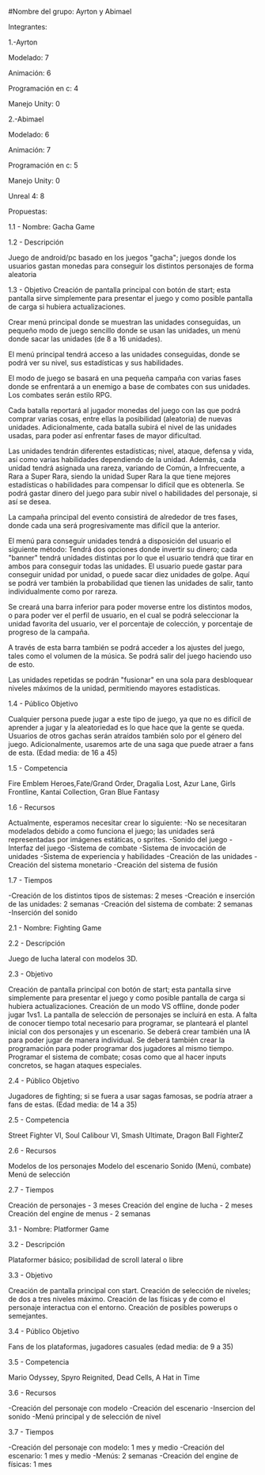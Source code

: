 #Nombre del grupo: Ayrton y Abimael

Integrantes:

1.-Ayrton

Modelado: 7

Animación: 6

Programación en c: 4

Manejo Unity: 0

2.-Abimael

Modelado: 6

Animación: 7

Programación en c: 5

Manejo Unity: 0

Unreal 4: 8

Propuestas:

1.1 - Nombre: Gacha Game

1.2 - Descripción

Juego de android/pc basado en los juegos "gacha"; juegos donde los usuarios gastan monedas para conseguir los distintos personajes de forma aleatoria

1.3 - Objetivo
Creación de pantalla principal con botón de start; esta pantalla sirve simplemente para presentar el juego y como posible pantalla de carga si hubiera actualizaciones.

Crear menú principal donde se muestran las unidades conseguidas, un pequeño modo de juego sencillo donde se usan las unidades, un menú donde sacar las unidades (de 8 a 16 unidades).

El menú principal tendrá acceso a las unidades conseguidas, donde se podrá ver su nivel, sus estadísticas y sus habilidades.

El modo de juego se basará en una pequeña campaña con varias fases donde se enfrentará a un enemigo a base de combates con sus unidades. Los combates serán estilo RPG.

Cada batalla reportará al jugador monedas del juego con las que podrá comprar varias cosas, entre ellas la posibilidad (aleatoria) de nuevas unidades. Adicionalmente, cada batalla subirá el nivel de las unidades usadas, para poder así enfrentar fases de mayor dificultad.

Las unidades tendrán diferentes estadísticas; nivel, ataque, defensa y vida, así como varias habilidades dependiendo de la unidad. Además, cada unidad tendrá asignada una rareza, variando de Común, a Infrecuente, a Rara a Super Rara, siendo la unidad Super Rara la que tiene mejores estadísticas o habilidades para compensar lo difícil que es obtenerla. Se podrá gastar dinero del juego para subir nivel o habilidades del personaje, si así se desea. 

La campaña principal del evento consistirá de alrededor de tres fases, donde cada una será progresivamente mas difícil que la anterior.

El menú para conseguir unidades tendrá a disposición del usuario el siguiente método: Tendrá dos opciones donde invertir su dinero; cada "banner" tendrá unidades distintas por lo que el usuario tendrá que tirar en ambos para conseguir todas las unidades. El usuario puede gastar para conseguir unidad por unidad, o puede sacar diez unidades de golpe. Aquí se podrá ver también la probabilidad que tienen las unidades de salir, tanto individualmente como por rareza.

Se creará una barra inferior para poder moverse entre los distintos modos, o para poder ver el perfil de usuario, en el cual se podrá seleccionar la unidad favorita del usuario, ver el porcentaje de colección, y porcentaje de progreso de la campaña. 

A través de esta barra también se podrá acceder a los ajustes del juego, tales como el volumen de la música. Se podrá salir del juego haciendo uso de esto.

Las unidades repetidas se podrán "fusionar" en una sola para desbloquear niveles máximos de la unidad, permitiendo mayores estadísticas.

1.4 - Público Objetivo

Cualquier persona puede jugar a este tipo de juego, ya que no es difícil de aprender a jugar y la aleatoriedad es lo que hace que la gente se queda. Usuarios de otros gachas
serán atraídos también solo por el género del juego. Adicionalmente, usaremos arte de una saga que puede atraer a fans de esta. (Edad media: de 16 a 45)

1.5 - Competencia

Fire Emblem Heroes,Fate/Grand Order, Dragalia Lost, Azur Lane, Girls Frontline, Kantai Collection, Gran Blue Fantasy

1.6 - Recursos

Actualmente, esperamos necesitar crear lo siguiente:
-No se necesitaran modelados debido a como funciona el juego; las unidades será representadas por imágenes estáticas, o sprites.
-Sonido del juego
-Interfaz del juego
-Sistema de combate
-Sistema de invocación de unidades
-Sistema de experiencia y habilidades
-Creación de las unidades
-Creación del sistema monetario
-Creación del sistema de fusión

1.7 - Tiempos

-Creación de los distintos tipos de sistemas: 2 meses
-Creación e inserción de las unidades: 2 semanas
-Creación del sistema de combate: 2 semanas
-Inserción del sonido

2.1 - Nombre: Fighting Game

2.2 - Descripción

Juego de lucha lateral con modelos 3D.

2.3 - Objetivo

Creación de pantalla principal con botón de start; esta pantalla sirve simplemente para presentar el juego y como posible pantalla de carga si hubiera actualizaciones.
Creación de un modo VS offline, donde poder jugar 1vs1. La pantalla de selección de personajes se incluirá en esta. A falta de conocer tiempo total necesario para programar,
se planteará el plantel inicial con dos personajes y un escenario. Se deberá crear también una IA para poder jugar de manera individual. Se deberá también crear la 
programación para poder programar dos jugadores al mismo tiempo. Programar el sistema de combate; cosas como que al hacer inputs concretos, se hagan ataques especiales.

2.4 - Público Objetivo

Jugadores de fighting; si se fuera a usar sagas famosas, se podría atraer a fans de estas. (Edad media: de 14 a 35)

2.5 - Competencia

Street Fighter VI, Soul Calibour VI, Smash Ultimate, Dragon Ball FighterZ

2.6 - Recursos

Modelos de los personajes
Modelo del escenario
Sonido (Menú, combate)
Menú de selección

2.7 - Tiempos

Creación de personajes - 3 meses
Creación del engine de lucha - 2 meses
Creación del engine de menus - 2 semanas

3.1 - Nombre: Platformer Game

3.2 - Descripción

Plataformer básico; posibilidad de scroll lateral o libre

3.3 - Objetivo

Creación de pantalla principal con start. Creación de selección de niveles; de dos a tres niveles máximo. Creación de las físicas y de como el personaje interactua con el 
entorno. Creación de posibles powerups o semejantes.

3.4 - Público Objetivo

Fans de los plataformas, jugadores casuales (edad media: de 9 a 35)

3.5 - Competencia

Mario Odyssey, Spyro Reignited, Dead Cells, A Hat in Time

3.6 - Recursos

-Creación del personaje con modelo
-Creación del escenario
-Insercion del sonido
-Menú principal y de selección de nivel

3.7 - Tiempos

-Creación del personaje con modelo: 1 mes y medio
-Creación del escenario: 1 mes y medio
-Menús: 2 semanas
-Creación del engine de físicas: 1 mes
